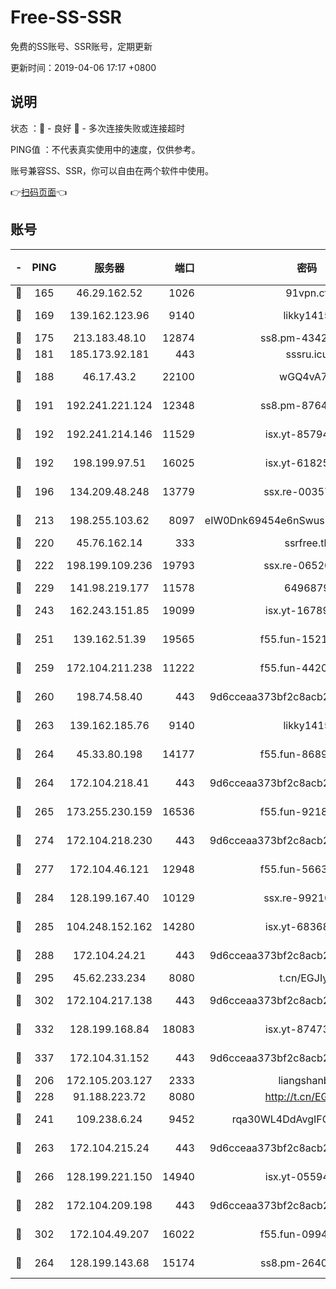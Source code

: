 # Free-SS-SSR

免费的SS账号、SSR账号，定期更新

更新时间：2019-04-06 17:17 +0800

## 说明

状态     ：🙂 - 良好 🙁 - 多次连接失败或连接超时

PING值   ：不代表真实使用中的速度，仅供参考。

账号兼容SS、SSR，你可以自由在两个软件中使用。

👉[扫码页面](https://liesauer.github.io/Free-SS-SSR/)👈

## 账号

|-|PING|服务器|端口|密码|加密方式|区域|
|:----:|:----:|:-----:|-----:|:----:|:----:|:----:|
|🙂|165|46.29.162.52|1026|91vpn.cf|rc4-md5|RU|
|🙂|169|139.162.123.96|9140|likky1415|aes-256-cfb|JP|
|🙂|175|213.183.48.10|12874|ss8.pm-43426008|rc4-md5|RU|
|🙂|181|185.173.92.181|443|sssru.icu|rc4-md5|RU|
|🙂|188|46.17.43.2|22100|wGQ4vA7D|aes-256-gcm|RU|
|🙂|191|192.241.221.124|12348|ss8.pm-87649269|aes-256-cfb|US|
|🙂|192|192.241.214.146|11529|isx.yt-85794226|aes-256-cfb|US|
|🙂|192|198.199.97.51|16025|isx.yt-61825753|aes-256-cfb|US|
|🙂|196|134.209.48.248|13779|ssx.re-00357736|aes-256-cfb|US|
|🙂|213|198.255.103.62|8097|eIW0Dnk69454e6nSwuspv9DmS201tQ0D|aes-256-cfb|US|
|🙂|220|45.76.162.14|333|ssrfree.tk|rc4|SG|
|🙂|222|198.199.109.236|19793|ssx.re-06520908|aes-256-cfb|US|
|🙂|229|141.98.219.177|11578|6496879|chacha20|US|
|🙂|243|162.243.151.85|19099|isx.yt-16789581|aes-256-cfb|US|
|🙂|251|139.162.51.39|19565|f55.fun-15213157|aes-256-cfb|SG|
|🙂|259|172.104.211.238|11222|f55.fun-44203317|aes-256-cfb|US|
|🙂|260|198.74.58.40|443|9d6cceaa373bf2c8acb22e60b6a58be6|aes-256-cfb|US|
|🙂|263|139.162.185.76|9140|likky1415|aes-256-cfb|DE|
|🙂|264|45.33.80.198|14177|f55.fun-86891578|aes-256-cfb|US|
|🙂|264|172.104.218.41|443|9d6cceaa373bf2c8acb22e60b6a58be6|aes-256-cfb|US|
|🙂|265|173.255.230.159|16536|f55.fun-92182814|aes-256-cfb|US|
|🙂|274|172.104.218.230|443|9d6cceaa373bf2c8acb22e60b6a58be6|aes-256-cfb|US|
|🙂|277|172.104.46.121|12948|f55.fun-56631452|aes-256-cfb|SG|
|🙂|284|128.199.167.40|10129|ssx.re-99210483|aes-256-cfb|SG|
|🙂|285|104.248.152.162|14280|isx.yt-68368719|aes-256-cfb|SG|
|🙂|288|172.104.24.21|443|9d6cceaa373bf2c8acb22e60b6a58be6|aes-256-cfb|US|
|🙂|295|45.62.233.234|8080|t.cn/EGJIyrl|rc4-md5|CA|
|🙂|302|172.104.217.138|443|9d6cceaa373bf2c8acb22e60b6a58be6|aes-256-cfb|US|
|🙂|332|128.199.168.84|18083|isx.yt-87473888|aes-256-cfb|SG|
|🙂|337|172.104.31.152|443|9d6cceaa373bf2c8acb22e60b6a58be6|aes-256-cfb|US|
|🙂|206|172.105.203.127|2333|liangshanbo|chacha20|JP|
|🙂|228|91.188.223.72|8080|http://t.cn/EGJIyrl|rc4-md5|RU|
|🙂|241|109.238.6.24|9452|rqa30WL4DdAvgIFG6Fs3znzTa|aes-256-cfb|FR|
|🙂|263|172.104.215.24|443|9d6cceaa373bf2c8acb22e60b6a58be6|aes-256-cfb|US|
|🙂|266|128.199.221.150|14940|isx.yt-05594016|aes-256-cfb|SG|
|🙂|282|172.104.209.198|443|9d6cceaa373bf2c8acb22e60b6a58be6|aes-256-cfb|US|
|🙂|302|172.104.49.207|16022|f55.fun-09944277|aes-256-cfb|SG|
|🙁|264|128.199.143.68|15174|ss8.pm-26403266|aes-256-cfb|SG|
